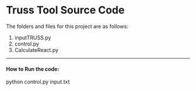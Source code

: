 # Truss Tool Source Code

The folders and files for this project are as follows:

<ol> 
<li> inputTRUSS.py </li>
<li> control.py </li>
<li> CalculateReact.py </li>
</ol>
<hr>
<h4>How to Run the code:</h4>
python control.py input.txt

